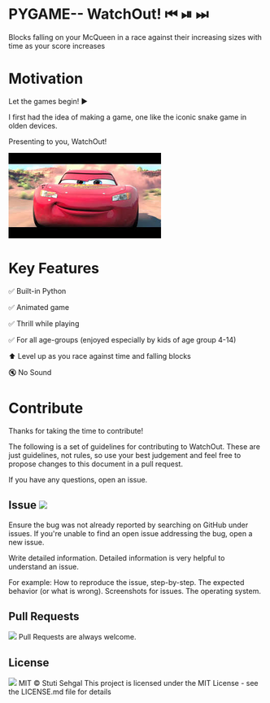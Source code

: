 # PYGAME-- WatchOut!  ⏮ ⏯ ⏭
Blocks falling on your McQueen in a race against their increasing sizes with time as your score increases

# Motivation
Let the games begin! ▶

I first had the idea of making a game, one like the iconic snake game in olden devices. 

Presenting to you, WatchOut!

<img src="car_dodge.jfif">

# Key Features
✅ Built-in Python

✅ Animated game 

✅ Thrill while playing

✅ For all age-groups (enjoyed especially by kids of age group 4-14)

⬆  Level up as you race against time and falling blocks 

🔇 No Sound 

# Contribute
Thanks for taking the time to contribute!

The following is a set of guidelines for contributing to WatchOut. These are just guidelines, not rules, so use your best judgement and feel free to propose changes to this document in a pull request.

If you have any questions, open an issue.

## Issue <img src="https://img.shields.io/github/issues/stutisehgal/WATCH-OUT-Pygame-">
Ensure the bug was not already reported by searching on GitHub under issues. If you're unable to find an open issue addressing the bug, open a new issue.

Write detailed information. Detailed information is very helpful to understand an issue.

For example: How to reproduce the issue, step-by-step. 
The expected behavior (or what is wrong). 
Screenshots for issues. 
The operating system.

## Pull Requests 
<img src="https://img.shields.io/github/forks/stutisehgal/WATCH-OUT-Pygame-">
Pull Requests are always welcome.

## License 
<img src="https://img.shields.io/github/license/stutisehgal/Machine-Learning-Project">
MIT © Stuti Sehgal This project is licensed under the MIT License - see the LICENSE.md file for details

